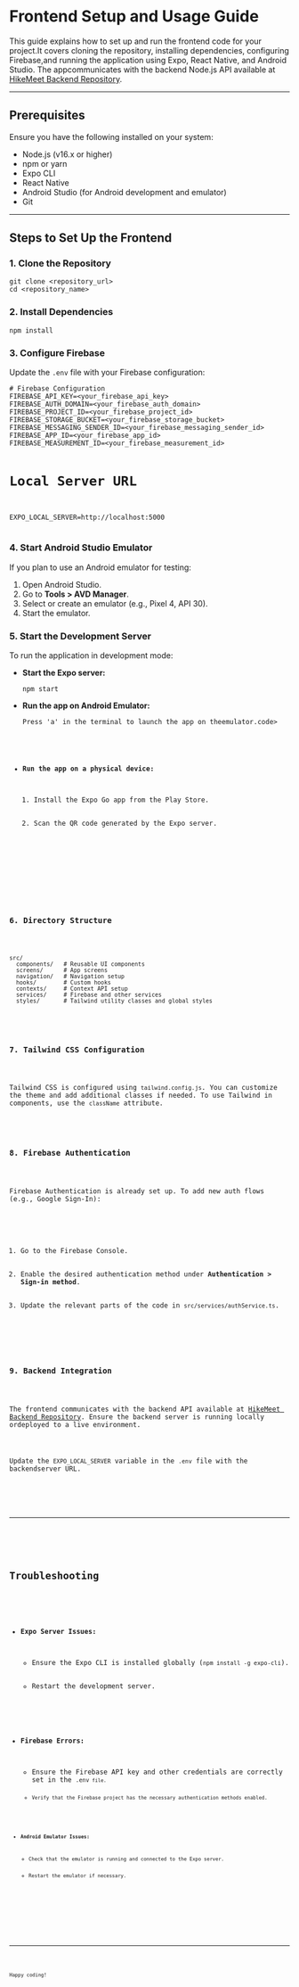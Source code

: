 <!DOCTYPE html>
<html lang="en">
<head>
    <meta charset="UTF-8">
    <meta name="viewport" content="width=device-width, initial-scale=1.0">
    
</head>
<body>
  <h1>Frontend Setup and Usage Guide</h1>
  <p>This guide explains how to set up and run the frontend code for your project.It covers cloning the repository, installing dependencies, configuring Firebase,and running the application using Expo, React Native, and Android Studio. The appcommunicates with the backend Node.js API available at <a href="https://githubcom/HikeMeet/HikeMeet-Backend.git">HikeMeet Backend Repository</a>.</p>
  <hr>
  <div class="section">
      <h2>Prerequisites</h2>
      <p>Ensure you have the following installed on your system:</p>
      <ul>
          <li>Node.js (v16.x or higher)</li>
          <li>npm or yarn</li>
          <li>Expo CLI</li>
          <li>React Native</li>
          <li>Android Studio (for Android development and emulator)</li>
          <li>Git</li>
      </ul>
  </div>
  <hr>
  <div class="section">
      <h2>Steps to Set Up the Frontend</h2>
      <h3>1. Clone the Repository</h3>
      <pre><code>git clone &lt;repository_url&gt;
cd &lt;repository_name&gt;</code></pre>

  <h3>2. Install Dependencies</h3>
  <pre><code>npm install</code></pre>
  <h3>3. Configure Firebase</h3>
  <p>Update the <code>.env</code> file with your Firebase configuration:</p>
  <pre><code># Firebase Configuration
FIREBASE_API_KEY=&lt;your_firebase_api_key&gt;
FIREBASE_AUTH_DOMAIN=&lt;your_firebase_auth_domain&gt;
FIREBASE_PROJECT_ID=&lt;your_firebase_project_id&gt;
FIREBASE_STORAGE_BUCKET=&lt;your_firebase_storage_bucket&gt;
FIREBASE_MESSAGING_SENDER_ID=&lt;your_firebase_messaging_sender_id&gt;
FIREBASE_APP_ID=&lt;your_firebase_app_id&gt;
FIREBASE_MEASUREMENT_ID=&lt;your_firebase_measurement_id&gt;

# Local Server URL

EXPO_LOCAL_SERVER=http://localhost:5000</code></pre>

  <h3>4. Start Android Studio Emulator</h3>
  <p>If you plan to use an Android emulator for testing:</p>
  <ol>
      <li>Open Android Studio.</li>
      <li>Go to <strong>Tools &gt; AVD Manager</strong>.</li>
      <li>Select or create an emulator (e.g., Pixel 4, API 30).</li>
      <li>Start the emulator.</li>
  </ol>
  <h3>5. Start the Development Server</h3>
  <p>To run the application in development mode:</p>
  <ul>
      <li><strong>Start the Expo server:</strong>
          <pre><code>npm start</code></pre>
      </li>
      <li><strong>Run the app on Android Emulator:</strong>
          <pre><code>Press 'a' in the terminal to launch the app on theemulator.code></pre>
      </li>
      <li><strong>Run the app on a physical device:</strong>
          <ol>
              <li>Install the Expo Go app from the Play Store.</li>
              <li>Scan the QR code generated by the Expo server.</li>
          </ol>
      </li>
  </ul>

  <h3>6. Directory Structure</h3>
  <pre><code>src/
  components/   # Reusable UI components
  screens/      # App screens
  navigation/   # Navigation setup
  hooks/        # Custom hooks
  contexts/     # Context API setup
  services/     # Firebase and other services
  styles/       # Tailwind utility classes and global styles</code></pre>

  <h3>7. Tailwind CSS Configuration</h3>
  <p>Tailwind CSS is configured using <code>tailwind.config.js</code>. You can customize the theme and add additional classes if needed. To use Tailwind in components, use the <code>className</code> attribute.</p>

  <h3>8. Firebase Authentication</h3>
  <p>Firebase Authentication is already set up. To add new auth flows (e.g., Google Sign-In):</p>
  <ol>
      <li>Go to the Firebase Console.</li>
      <li>Enable the desired authentication method under <strong>Authentication &gt; Sign-in method</strong>.</li>
      <li>Update the relevant parts of the code in <code>src/services/authService.ts</code>.</li>
        </ol>

  <h3>9. Backend Integration</h3>
  <p>The frontend communicates with the backend API available at <a href="https://github.comHikeMeetHikeMeet-Backend.git">HikeMeet Backend Repository</a>. Ensure the backend server is running locally ordeployed to a live environment.</p>
  <p>Update the <code>EXPO_LOCAL_SERVER</code> variable in the <code>.env</code> file with the backendserver URL.</p>
  </div>
  <hr>
  <div class="section">
      <h2>Troubleshooting</h2>
      <ul>
          <li><strong>Expo Server Issues:</strong>
              <ul>
                  <li>Ensure the Expo CLI is installed globally (<code>npm install -g expo-cli</code>).</li>
                  <li>Restart the development server.</li>
              </ul>
          </li>
          <li><strong>Firebase Errors:</strong>
              <ul>
                  <li>Ensure the Firebase API key and other credentials are correctly set in the <code>.env<code> file.</li>
                  <li>Verify that the Firebase project has the necessary authentication methods enabled.</li>
              </ul>
          </li>
          <li><strong>Android Emulator Issues:</strong>
              <ul>
                  <li>Check that the emulator is running and connected to the Expo server.</li>
                  <li>Restart the emulator if necessary.</li>
              </ul>
          </li>
      </ul>
  </div>
  <hr>

  <p>Happy coding!</p>

</body>
</html>
